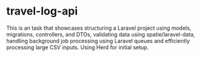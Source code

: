 # travel-log-api
This is an task that showcases structuring a Laravel project using models, migrations, controllers, and DTOs, validating data using spatie/laravel-data, handling background job processing using Laravel queues and efficiently processing large CSV inputs.
Using Herd for initial setup.
